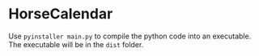 # HorseCalendar

Use `pyinstaller main.py` to compile the python code into an executable. The executable will be in the `dist` folder.